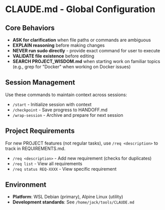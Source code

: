 # CLAUDE.md - Global Configuration

## Core Behaviors

- **ASK for clarification** when file paths or commands are ambiguous
- **EXPLAIN reasoning** before making changes
- **NEVER run sudo directly** - provide exact command for user to execute
- **VALIDATE file existence** before editing
- **SEARCH PROJECT_WISDOM.md** when starting work on familiar topics (e.g., grep for "Docker" when working on Docker issues)

## Session Management

Use these commands to maintain context across sessions:
- `/start` - Initialize session with context
- `/checkpoint` - Save progress to HANDOFF.md
- `/wrap-session` - Archive and prepare for next session

## Project Requirements

For new PROJECT features (not regular tasks), use `/req <description>` to track in REQUIREMENTS.md.
- `/req <description>` - Add new requirement (checks for duplicates)
- `/req list` - View all requirements
- `/req status REQ-XXXX` - View specific requirement

## Environment

- **Platform**: WSL Debian (primary), Alpine Linux (utility)
- **Development standards**: See `/home/jack/tools/CLAUDE.md`


